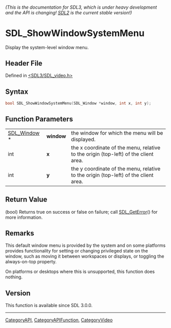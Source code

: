 ###### (This is the documentation for SDL3, which is under heavy development and the API is changing! [SDL2](https://wiki.libsdl.org/SDL2/) is the current stable version!)
# SDL_ShowWindowSystemMenu

Display the system-level window menu.

## Header File

Defined in [<SDL3/SDL_video.h>](https://github.com/libsdl-org/SDL/blob/main/include/SDL3/SDL_video.h)

## Syntax

```c
bool SDL_ShowWindowSystemMenu(SDL_Window *window, int x, int y);
```

## Function Parameters

|                            |            |                                                                                     |
| -------------------------- | ---------- | ----------------------------------------------------------------------------------- |
| [SDL_Window](SDL_Window) * | **window** | the window for which the menu will be displayed.                                    |
| int                        | **x**      | the x coordinate of the menu, relative to the origin (top-left) of the client area. |
| int                        | **y**      | the y coordinate of the menu, relative to the origin (top-left) of the client area. |

## Return Value

(bool) Returns true on success or false on failure; call
[SDL_GetError](SDL_GetError)() for more information.

## Remarks

This default window menu is provided by the system and on some platforms
provides functionality for setting or changing privileged state on the
window, such as moving it between workspaces or displays, or toggling the
always-on-top property.

On platforms or desktops where this is unsupported, this function does
nothing.

## Version

This function is available since SDL 3.0.0.

----
[CategoryAPI](CategoryAPI), [CategoryAPIFunction](CategoryAPIFunction), [CategoryVideo](CategoryVideo)

